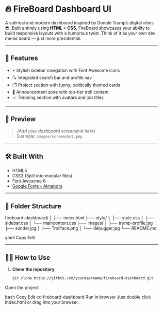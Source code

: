 # 🔥 FireBoard Dashboard UI

A satirical and modern dashboard inspired by Donald Trump’s digital vibes 😎. Built entirely using **HTML + CSS**, FireBoard showcases your ability to build responsive layouts with a humorous twist. Think of it as your own dev meme board — just more presidential.

---

## 🚀 Features

- ⚡ Stylish sidebar navigation with Font Awesome icons  
- 🔍 Integrated search bar and profile nav  
- 🗂️ Project section with funny, politically themed cards  
- 📢 Announcement zone with top-tier troll content  
- 📈 Trending section with avatars and job titles  

---

## 📸 Preview

> *(Add your dashboard screenshot here)*  
> Example: `images/screenshot.png`

---

## 🛠️ Built With

- HTML5  
- CSS3 (Split into modular files)  
- [Font Awesome 6](https://fontawesome.com/icons)  
- [Google Fonts - Almendra](https://fonts.google.com/specimen/Almendra)

---

## 📁 Folder Structure

fireboard-dashboard/
│
├── index.html
├── style/
│ ├── style.css
│ ├── sidebar.css
│ └── maincontent.css
├── images/
│ ├── trump-profile.jpg
│ ├── sunder.jpg
│ ├── Trollface.png
│ └── debugger.jpg
└── README.md

yaml
Copy
Edit

---

## 🧑‍💻 How to Use

1. **Clone the repository**
   ```bash
   git clone https://github.com/yourusername/fireboard-dashboard.git
Open the project

bash
Copy
Edit
cd fireboard-dashboard
Run in browser
Just double click index.html or drag into your browser.
